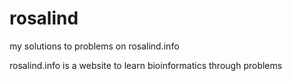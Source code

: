 # rosalind
my solutions to problems on rosalind.info

rosalind.info is a website to learn bioinformatics through problems
